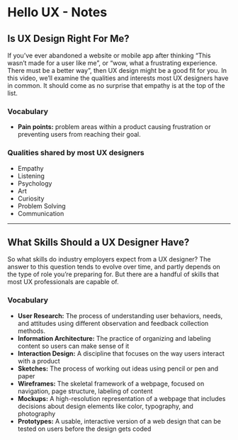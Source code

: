 # Hello UX - Notes

## Is UX Design Right For Me?

If you’ve ever abandoned a website or mobile app after thinking “This wasn’t made for a user like me”, or “wow, what a frustrating experience. There must be a better way”, then UX design might be a good fit for you. In this video, we’ll examine the qualities and interests most UX designers have in common. It should come as no surprise that empathy is at the top of the list.

### **Vocabulary**

- **Pain points:** problem areas within a product causing frustration or preventing users from reaching their goal.

### **Qualities shared by most UX designers**

- Empathy
- Listening
- Psychology
- Art
- Curiosity
- Problem Solving
- Communication

---

## What Skills Should a UX Designer Have?

So what skills do industry employers expect from a UX designer? The answer to this question tends to evolve over time, and partly depends on the type of role you’re preparing for. But there are a handful of skills that most UX professionals are capable of.

### **Vocabulary**

- **User Research:** The process of understanding user behaviors, needs, and attitudes using different observation and feedback collection methods.
- **Information Architecture:** The practice of organizing and labeling content so users can make sense of it
- **Interaction Design:** A discipline that focuses on the way users interact with a product
- **Sketches:** The process of working out ideas using pencil or pen and paper
- **Wireframes:** The skeletal framework of a webpage, focused on navigation, page structure, labeling of content
- **Mockups:** A high-resolution representation of a webpage that includes decisions about design elements like color, typography, and photography
- **Prototypes:** A usable, interactive version of a web design that can be tested on users before the design gets coded
